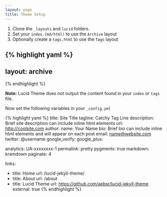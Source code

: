 ```yaml
---
layout: page
title: Theme Setup
---
```


1. Clone the `_layouts` and `lucid` folders.
2. Set your `index.(md/html)` to use the `Archive` layout
3. Optionally create a `tags.html` to use the `Tags` layout

{% highlight yaml %}
---
layout: archive
---
{% endhighlight %}

**Note:** Lucid Theme does not output the content found in your `index` or `tags` file.

Now set the following variables in your `_config.yml`

{% highlight yaml %}
title:        Site Title
tagline:      Catchy Tag Line
description:  Brief site description can include inline html elements
url:          http://coolsite.com
author:
  name:       Your Name
  bio:        Brief bio can include inline html elements and will appear on each post
  email:      name@website.com
  twitter:    @username
  google_verify:
  google_plus:

analytics:    UA-xxxxxxxx-1
permalink:    pretty
pygments:     true
markdown:     kramdown
paginate:     4

links:
  - title: Home
    url: /lucid-jekyll-theme/
  - title: About
    url: /about
  - title: Lucid Theme
    url: https://github.com/aebsr/lucid-jekyll-theme
    external: true
{% endhighlight %}
